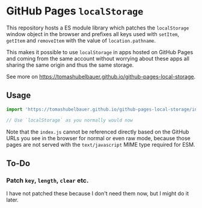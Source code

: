# GitHub Pages `localStorage`

This repository hosts a ES module library which patches the `localStorage`
window object in the browser and prefixes all keys used with `setItem`,
`getItem` and `removeItem` with the value of `location.pathname`.

This makes it possible to use `localStorage` in apps hosted on GitHub Pages and
coming from the same account without worrying about these apps all sharing the
same origin and thus the same storage.

See more on https://tomashubelbauer.github.io/github-pages-local-storage.

## Usage

```javascript
import 'https://tomashubelbauer.github.io/github-pages-local-storage/index.js';

// Use `localStorage` as you normally would now
```

Note that the `index.js` cannot be referenced directly based on the GitHub URLs
you see in the browser for normal or even raw mode, because those pages are not
served with the `text/javascript` MIME type required for ESM.

## To-Do

### Patch `key`, `length`, `clear` etc.

I have not patched these because I don't need them now, but I might do it later.
